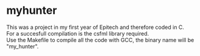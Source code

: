 # myhunter
This was a project in my first year of Epitech and therefore coded in C.<br/>
For a succesfull compilation is the csfml library required.<br/>
Use the Makefile to compile all the code with GCC, the binary name will be "my_hunter".<br/>
